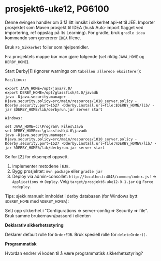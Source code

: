 prosjekt6-uke12, PG6100
===============
Denne øvingen handler om å få litt innsikt i sikkerhet api-et til JEE. Importer prosjektet som Maven prosjekt til IDEA (husk Auto-import flagget ved importering, ref oppslag på Its Learning). For gradle, bruk `gradle idea` kommando som genererer `IDEA` filene.

Bruk `F5_Sikkerhet` foiler som hjelpemidler.

Fra prosjektets mappe bør man gjøre følgende (set riktig `JAVA_HOME` og `DERBY_HOME`).

Start Derby[1] (ignorer warnings om ``tabellen allerede eksisterer``):

``Mac/Linux:``

    export JAVA_HOME=/opt/java/7.0/
    export DERBY_HOME=/opt/glassfish/4.0/javadb
    java -Djava.security.manager -Djava.security.policy=src/main/resources/1010_server.policy -Dderby.security.port=1527 -Dderby.install.url=file:$DERBY_HOME/lib/ -jar $DERBY_HOME/lib/derbyrun.jar server start

``Windows:``

    set JAVA_HOME=c:\Program\ Files\Java
    set DERBY_HOME=c:\glassfish\4.0\javadb
    java -Djava.security.manager -Djava.security.policy=src/main/resources/1010_server.policy -Dderby.security.port=1527 -Dderby.install.url=file:%DERBY_HOME%/lib/ -jar %DERBY_HOME%/lib/derbyrun.jar server start

Se for [2] for eksempel oppsett.

1. Implementer metodene i `EJB`.
2. Bygg prosjektet: `mvn package` eller `gradle jar`
3. Deploy via admin-consollet: `http://localhost:4848/common/index.jsf` => `Applications` => `Deploy`. Velg `target/prosjekt6-uke12-0.1.jar` og `Force redeploy`.

Tips: sjekk manuelt innholdet i derby databasen (for Windows bytt `$DERBY_HOME` med `%DERBY_HOME%`):

Sett opp sikkerhet i "Configurations => server-config => Security => file". Bruk samme brukernavn/passord i clienten

**Deklarativ sikkerhetsstyring**

Deklarer default rolle for ``OrderEJB``. Bruk spesiell rolle for ``deleteOrder()``.

**Programmatisk**

Hvordan endrer vi koden til å være programmatisk sikkerhetsstyring?
